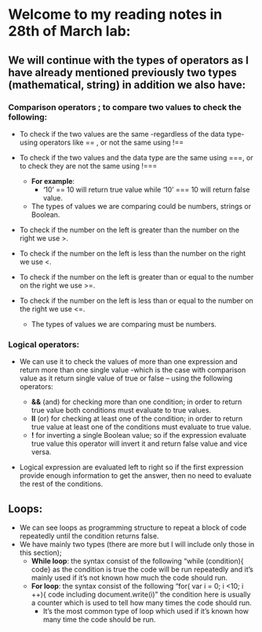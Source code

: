 # Welcome to my reading notes in 28th of March lab:

## We will continue with the types of operators as I have already mentioned previously two types (mathematical, string) in addition we also have:
### Comparison operators ; to compare two values to check the following:
- To check if the two values are the same -regardless of the data type- using operators like == , or not the same using !==
- To check if the two values and the data type are the same using ===, or to check they are not the same using !===
     - **For example**:
        - ‘10’ == 10 will return true value while ‘10’ === 10 will return false value.
     - The types of values we are comparing could be numbers, strings or Boolean.


- To check if the number on the left is greater than the number on the right we use >.
- To check if the number on the left is less than the number on the right we use <.
- To check if the number on the left is greater than or equal to the number on the right we use >=.
- To check if the number on the left is less than or equal to the number on the right we use <=.
     - The types of values we are comparing must be numbers.

### Logical operators:
- We can use it to check the values of more than one expression and return more than one single value -which is the case with comparison value as it return single value of true or false – using the following operators:
    - **&&** (and) for checking more than one condition; in order to return true value both conditions must evaluate  to true values.
    - **II** (or) for checking at least one of the condition; in order to return true value at least one of the conditions must evaluate to true value.
    - **!** for inverting a single Boolean value; so if the expression evaluate true value this operator will invert it and return false value and vice versa.

- Logical expression are evaluated left to right so if the first expression provide enough information to get the answer, then no need to evaluate the rest of the conditions.


## Loops:
-	We can see loops as programming structure to repeat a block of code repeatedly until the condition returns false.
-	We have mainly two types (there are more but I will include only those in this section);
    - **While loop**: the syntax consist of the following “while (condition){ code} as the condition is true the code will be run repeatedly and it’s mainly used if it’s not known how much the code should run.
    - **For loop**: the syntax consist of the following “for( var i = 0; i <10; i ++){ code including document.write(i)” the condition here is usually a counter which is used to tell how many times the code should run.
        - It’s the most common type of loop which used if it’s known how many time the code should be run.
